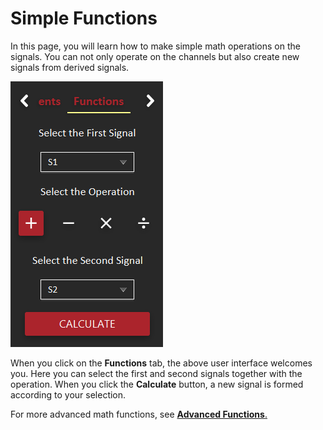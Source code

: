 # Simple Functions

In this page, you will learn how to make simple math operations on the signals. You can not only operate on the channels but also create new signals from derived signals. 

![](../../../../.gitbook/assets/image%20%283%29.png)

When you click on the **Functions** tab, the above user interface welcomes you. Here you can select the first and second signals together with the operation. When you click the **Calculate** button, a new signal is formed according to your selection. 

For more advanced math functions, see [**Advanced Functions**.](custom-functions.md)

